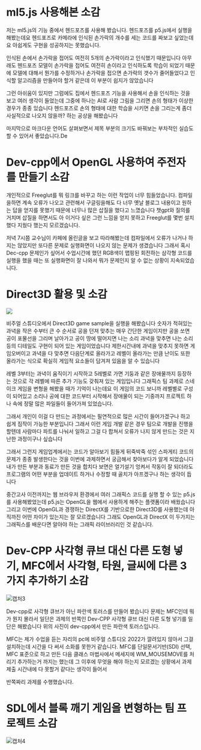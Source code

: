 # ml5.js 사용해본 소감 
저는 ml5.js의 기능 중에서 헨드포즈를 사용해 봤습니다.
헨드포즈를 p5.js에서 실행을 해봤는데요 
헨드포즈로 카메라에 인식된 손가락의 개수를 세는 코드를 짜보고 싶었는데요
아쉽게도 구현을 성공하지는 못했습니다.

인식된 손에서 손가락을 접어도 여전히 5개의 손가락이라고 인식했기 때문입니다
아무래도 헨드포즈 모델이 손가락을 접어도 여전히 손이라고 인식하도록 학습이 되었기 때문에
모델에 대해서 뭔가를 수정하거나 손가락을 접으면 손가락의 갯수가 줄어들었다고 인식할 
알고리즘을 만들어야 할거 같은데 이 부분이 쉽지가 않았습니다

그런 아쉬움이 있지만 그럼에도 집에서 헨드포즈 기능을 사용해서 손을 인식하는 것을 보고 여러 생각이 들었는데
그중에 하나는 AI로 사람 그림을 그리면 손의 형태가 이상한 경우가 종종 있습니다 헨드포즈로 손의 형태에 대한
학습을 시키면 손을 그리는게 좀더 사실적으로 나오지 않을까? 하는 공상을 해봤습니다

마지막으로 마크다운 언어도 살펴보면서 제목 부분의 크기도 바꿔보는 부차적인 실습도 할 수 있어서 좋았습니다.De

# Dev-cpp에서 OpenGL 사용하여 주전자를 만들기 소감 
개인적으로 Freeglut를 뭐 링크를 바꾸고 하는 이런 작업이 너무 힘들었습니다. 컴파일을하면 계속 오류가 나오고
관련해서 구글링을해도 다 너무 옛날 블로그 내용이고 원하는 답을 얻지를 못했기 때문에 너무나 많은 삽질을
했다고 느꼈습니다 챗gpt와 질의를 거치며 삽질을 하면서도 아 이거다 싶은 그런 느낌을 얻지 못하고 Freeglut를 몇번 설치했다 지웠다 했는지 모르겠습니다.

저녁 7시쯤 교수님이 카페에 올린글을 보고 따라해봤는데 컴파일에서 오류가 나거나 하지는 않았지만 또다른 문제로 실행화면이
나오지 않는 문제가 생겼습니다 그래서 혹시 Dec-cpp 문제인가 싶어서 수업시간에 했던 RGB색이 맵핑된 회전하는 삼각형 코드를 실행을 했을 때는
또 실행화면이 잘 나와서 뭐가 문제인지 알 수 없는 상황이 지속되었습니다.

# Direct3D 활용 및 소감
<img src="https://github.com/kjh010126/graphics_ml5_-assignment/issues/1#issue-2304501402" />


비주얼 스튜디오에서 Direct3D game sample을 실행을 해봤습니다 숫자가 적혀있는 과녁을 작은 수부터 큰 수 순서로 공을 던져 맞추는
매우 간단한 게임이지만 공을 쏘면 공이 포물선을 그리며 날아가고 공이 땅에 떨어지면 나는 소리 과녁을 맞추면 나는 소리 등의 디테일도
구현이 되어 있는 게임이었습니다 제한시간내에 과녁을 맞추지 못하면 게임오버이고 과녁을 다 맞추면 다음단계로 올라가고 레벨이 올라가는 
만큼 난이도 또한 올라가는 식으로 확실히 게임적 요소들이 담겨져 있음을 알 수 있습니다 

레벨 3부터는 과녁이 움직이기 시작하고 5레벨로 가면 기둥과 같은 장애물까지 등장하는 것으로 각 레벨에 따른 추가 기능도 갖춰져 있는 게임입니다 
그래픽스 팀 과제로 스네이크 게임을 변형을 해봤을 때가 기억이 나는데요 이 게임의 코드 보니까 레벨별로 구성이 되어있고 소리나 공에 대한 코드부터
시작해서 장애물이 되는 기중까지 프로젝트 하나 속에 정말 많은 파일들이 들어가져 있었습니다. 

그래서 개인이 이걸 다 만드는 과정에서는 필연적으로 많은 시간이 들어가겠구나 하고 쉽게 짐작이 가능한 부분입니다 그래서 이런 게임 개발 같은 경우 
팀으로 개발을 진행을 할텐데 사람마다 파트를 나눠서 일하고 그걸 다 합쳐서 오류가 나지 않게 만드는 것은 지난한 과정이구나 싶습니다

그래서 그런지 게임업계에서는 코드가 알아보기 힘들게 뒤죽박죽 섞인 스파게티 코드의 문제가 종종 발생한다는 것을 이번에 과제하면서
궁금해서 찾아보다가 알게 되었습니다 내가 만든 부분과 동료가 만든 것을 합치다 보면은 얼기설기 엉켜서 작동이 잘 되더라도 프로그램의
어떤 부분을 업데이트 하거나 수정할 때 골치가 아프겠구나 하는 생각이 듭니다

중간고사 이전까지는 웹 브라우저 환경에서 여러 그래픽스 코드를 실행 할 수 있는 p5.js를 사용해봤었는데 p5.js는 OpenGL을 웹에서 
사용하게 해주는 플랫폼이라 배웠습니다 그리고 이번에 OpenGL과 경쟁하는 DirectX를 기반으로한 Direct3D를 사용했는데 아직까진
어떤 차이가 있는지는 잘 모르겠습니다 그래도 OpenGL과 DirectX 이 두가지는 그래픽스를 배운다면 알아야 하는 그래픽 라이브러리인 것 같습니다.

# Dev-CPP 사각형 큐브 대신 다른 도형 넣기, MFC에서 사각형, 타원, 글씨에 다른 3가지 추가하기 소감
![캡처3](https://github.com/kjh010126/graphics_ml5_-assignment/assets/74094028/40967f13-da65-4c71-aa29-54098c51aaa9)


Dev-cpp로 사각형 큐브가 아닌 파란색 토러스를 만들어 봤습니다 문제는 MFC인데 뭐가 뭔지 몰라서 
일단은 과제의 반쪽인 Dev-CPP 사각형 큐브 대신 다른 도형 넣기를 일단은 해봤습니다 위의 사진이
dev-cpp에서 만든 파란색 토러스입니다.

MFC는 제가 수업을 듣는 자리의 pc에 비주얼 스튜디오 2022가 깔려있지 않아서 그걸 설치하는데 시간을 다 써서 소화를 못한거 같습니다. 
MFC를 단일문서기반(SDI) 선택, MFC 표준으로 하고 만든 다음 클래스 마법사에서 메세지에 WM_MOUSEMOVE를 처리기 추가하는거 까지는 했는데 
그 이후에 무엇을 해야 하는지 모르겠는 상황에서 과제 제출 시간내에 다 못할거 같다는 생각이 들어서

반쪽짜리 과제를 수행했습니다.

# SDL에서 블록 깨기 게임을 변형하는 팀 프로젝트 소감
![캡처4](https://github.com/kjh010126/graphics_ml5_-assignment/assets/74094028/5db25b0c-ce4d-41c2-80d3-36adabb4605e)
